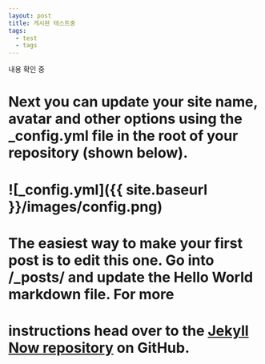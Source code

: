 ```yaml
---
layout: post
title: 게시판 테스트중
tags:
  - test
  - tags
---
```



내용 확인 중

# Next you can update your site name, avatar and other options using the _config.yml file in the root of your repository (shown below).
# ![_config.yml]({{ site.baseurl }}/images/config.png)
# The easiest way to make your first post is to edit this one. Go into /_posts/ and update the Hello World markdown file. For more 
# instructions head over to the [Jekyll Now repository](https://github.com/barryclark/jekyll-now) on GitHub.
